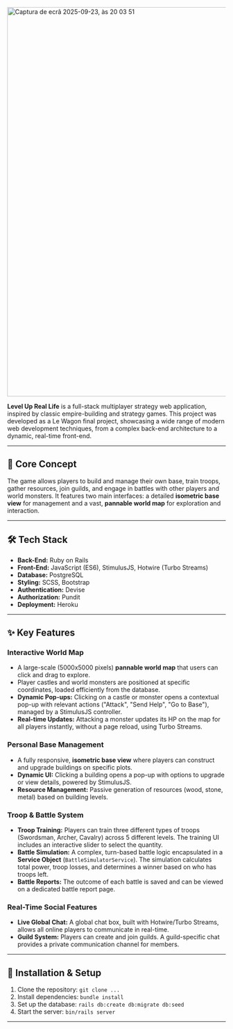 <img width="1914" height="896" alt="Captura de ecrã 2025-09-23, às 20 03 51" src="https://github.com/user-attachments/assets/285e4a12-ec0e-433c-81f8-9a4b5d4c9ce0" />


**Level Up Real Life** is a full-stack multiplayer strategy web application, inspired by classic empire-building and strategy games. This project was developed as a Le Wagon final project, showcasing a wide range of modern web development techniques, from a complex back-end architecture to a dynamic, real-time front-end.

---

## 🚀 Core Concept

The game allows players to build and manage their own base, train troops, gather resources, join guilds, and engage in battles with other players and world monsters. It features two main interfaces: a detailed **isometric base view** for management and a vast, **pannable world map** for exploration and interaction.

---

## 🛠️ Tech Stack

* **Back-End:** Ruby on Rails
* **Front-End:** JavaScript (ES6), StimulusJS, Hotwire (Turbo Streams)
* **Database:** PostgreSQL
* **Styling:** SCSS, Bootstrap
* **Authentication:** Devise
* **Authorization:** Pundit
* **Deployment:** Heroku 

---

## ✨ Key Features

### Interactive World Map
* A large-scale (5000x5000 pixels) **pannable world map** that users can click and drag to explore.
* Player castles and world monsters are positioned at specific coordinates, loaded efficiently from the database.
* **Dynamic Pop-ups:** Clicking on a castle or monster opens a contextual pop-up with relevant actions ("Attack", "Send Help", "Go to Base"), managed by a StimulusJS controller.
* **Real-time Updates:** Attacking a monster updates its HP on the map for all players instantly, without a page reload, using Turbo Streams.

### Personal Base Management
* A fully responsive, **isometric base view** where players can construct and upgrade buildings on specific plots.
* **Dynamic UI:** Clicking a building opens a pop-up with options to upgrade or view details, powered by StimulusJS.
* **Resource Management:** Passive generation of resources (wood, stone, metal) based on building levels.

### Troop & Battle System
* **Troop Training:** Players can train three different types of troops (Swordsman, Archer, Cavalry) across 5 different levels. The training UI includes an interactive slider to select the quantity.
* **Battle Simulation:** A complex, turn-based battle logic encapsulated in a **Service Object** (`BattleSimulatorService`). The simulation calculates total power, troop losses, and determines a winner based on who has troops left.
* **Battle Reports:** The outcome of each battle is saved and can be viewed on a dedicated battle report page.

### Real-Time Social Features
* **Live Global Chat:** A global chat box, built with Hotwire/Turbo Streams, allows all online players to communicate in real-time.
* **Guild System:** Players can create and join guilds. A guild-specific chat provides a private communication channel for members.

---

## 🔧 Installation & Setup

1.  Clone the repository: `git clone ...`
2.  Install dependencies: `bundle install`
3.  Set up the database: `rails db:create db:migrate db:seed`
4.  Start the server: `bin/rails server`

---
